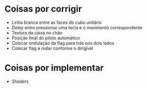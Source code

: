 # Coisas por corrigir

- Linha branca entre as faces do cubo unitário
- *Delay* entre pressionar uma tecla e o movimento correspondente
- Textura da caixa no chão
- Posição final do piloto automático
- Colocar ondulação da flag para trás nos dois lados
- Colocar flag a rodar conforme o dirigivel

# Coisas por implementar

- *Shaders*
